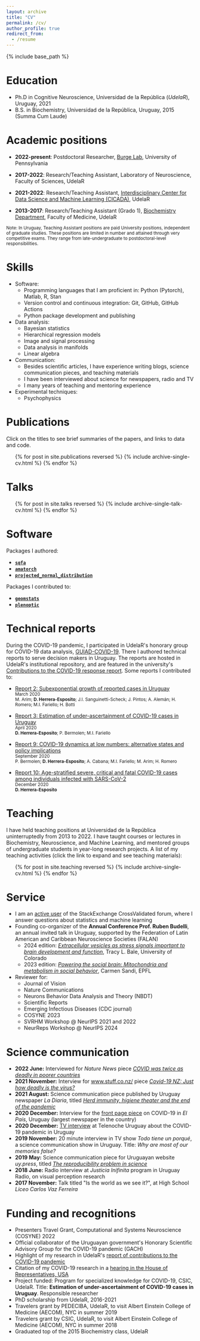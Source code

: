 ```yaml
---
layout: archive
title: "CV"
permalink: /cv/
author_profile: true
redirect_from:
  - /resume
---
```


{% include base_path %}


Education
======
* Ph.D in Cognitive Neuroscience, Universidad de la República (*UdelaR*), Uruguay, 2021
* B.S. in Biochemistry, Universidad de la República, Uruguay, 2015 (Summa Cum Laude)


Academic positions
======

* **2022-present**: Postdoctoral Researcher, [Burge Lab](https://jburge.psych.upenn.edu/), University of Pennsylvania

* **2017-2022**: Research/Teaching Assistant, Laboratory of Neuroscience,
  Faculty of Sciences, UdelaR

* **2021-2022**: Research/Teaching Assistant, [Interdisciplinary Center for
    Data Science and Machine Learning (CICADA)](https://cicada.uy/), UdelaR

* **2013-2017**: Research/Teaching Assistant (Grado 1), [Biochemistry Department](http://www.bioquimica.fmed.edu.uy/), Faculty of Medicine, UdelaR

<span style="font-size: smaller;">Note: In Uruguay, Teaching Assistant positions
are paid University positions, independent of graduate studies. These positions are
limited in number and attained through very competitive exams. They range from
late-undergraduate to postdoctoral-level responsibilities.</span>  
  

Skills
======

* Software:
  * Programming languages that I am proficient in: Python (Pytorch), Matlab, R, Stan
  * Version control and continuous integration: Git, GitHub, GitHub Actions
  * Python package development and publishing
* Data analysis:
  * Bayesian statistics
  * Hierarchical regression models
  * Image and signal processing
  * Data analysis in manifolds
  * Linear algebra
* Communication:
  * Besides scientific articles, I have experience writing blogs, science communication pieces, and teaching materials
  * I have been interviewed about science for newspapers, radio and TV
  * I many years of teaching and mentoring experience
* Experimental techniques:
  * Psychophysics

Publications
======
  Click on the titles to see brief summaries of the papers, and
  links to data and code.
  <ul>{% for post in site.publications reversed %}
    {% include archive-single-cv.html %}
  {% endfor %}</ul>
  

Talks
======
  <ul>{% for post in site.talks reversed %}
    {% include archive-single-talk-cv.html  %}
  {% endfor %}</ul>


Software
======

Packages I authored:

- [**`sqfa`**](https://sqfa.readthedocs.io/en/latest/)
- [**`amatorch`**](https://amatorch.readthedocs.io/en/latest/)
- [**`projected_normal_distribution`**](https://github.com/dherrera1911/projected_normal_distribution)

Packages I contributed to:
 
- [**`geomstats`**](https://geomstats.github.io/)
- [**`plenoptic`**](https://plenoptic.readthedocs.io/en/latest/)


Technical reports
======
During the COVID-19 pandemic, I participated in UdelaR's
honorary group for COVID-19 data analysis, [GUIAD-COVID-19](https://guiad-covid.github.io/).
There I authored technical reports to serve decision makers in Uruguay.
The reports are hosted in UdelaR's institutional repository, and are
featured in the university's
[Contributions to the COVID-19 response report](https://udelar.edu.uy/portal/wp-content/uploads/sites/48/2021/03/La-Universidad-de-la-Republica-frente-al-SARS-CoV-2.pdf).
Some reports I contributed to:
* [Report 2: Subexponential growth of reported cases in Uruguay](https://guiad-covid.github.io/reports/2021-03-26-Reporte-2/)  
<span style="font-size: smaller;">March 2020</span>  
<span style="font-size: smaller;">M. Arim; <strong>D. Herrera-Esposito</strong>; J.I. Sanguinetti-Scheck; J. Pintos; A. Alemán; H. Romero; M.I. Fariello; H. Botti</span>

* [Report 3: Estimation of under-ascertainment of COVID-19 cases in Uruguay](https://www.colibri.udelar.edu.uy/jspui/bitstream/20.500.12008/26769/1/Nota_3_Estimacion_subreporte_CTI_GUIAD-Covid19.pdf)  
<span style="font-size: smaller;">April 2020</span>  
<span style="font-size: smaller;"> <strong>D. Herrera-Esposito</strong>; P. Bermolen; M.I. Fariello</span>

* [Report 9: COVID-19 dynamics at low numbers: alternative states and policy implications](https://www.colibri.udelar.edu.uy/jspui/bitstream/20.500.12008/26779/1/Nota_9_Efecto_Allee_GUIAD-Covid19.pdf)  
<span style="font-size: smaller;">September 2020</span>  
<span style="font-size: smaller;"> P. Bermolen; <strong>D. Herrera-Esposito</strong>; A. Cabana; M.I. Fariello; M. Arim; H. Romero</span>

* [Report 10: Age-stratified severe, critical and fatal COVID-19 cases among individuals infected with SARS-CoV-2](https://www.colibri.udelar.edu.uy/jspui/bitstream/20.500.12008/26778/1/Nota_10_casos_por_franja_etaria_GUIAD-Covid19.pdf)   
<span style="font-size: smaller;">December 2020</span>  
<span style="font-size: smaller;"> <strong>D. Herrera-Esposito</strong></span>


Teaching
======

  I have held teaching positions at Universidad de la República uninterruptedly
  from 2013 to 2022. I have taught courses or lectures in Biochemistry,
  Neuroscience, and Machine Learning, and mentored groups of undergraduate
  students in year-long research projects. A list of my teaching activities
  (click the link to expand and see teaching materials):
  <ul>{% for post in site.teaching reversed %}
    {% include archive-single-cv.html %}
  {% endfor %}</ul>
  

Service
======

* I am an [active user](https://stats.stackexchange.com/users/134438/dherrera)
  of the StackExchange CrossValidated forum, where I answer questions about statistics
  and machine learning
* Founding co-organizer of the **Annual Conference Prof. Ruben Budelli**,
  an annual invited talk in Uruguay, supported by the Federation of
  Latin American and Caribbean Neuroscience Societies (FALAN)
  * 2024 edition: [*Extracellular vesicles as stress signals important to brain development and function*](https://neurocienciasfalan.org/networking/budelli/), Tracy L. Bale, University of Colorado
  * 2023 edition: [*Powering the social brain: Mitochondria and metabolism in social behavior*](https://neurocienciasfalan.org/networking/budelli/), Carmen Sandi, EPFL
* Reviewer for:
  * Journal of Vision
  * Nature Communications
  * Neurons Behavior Data Analysis and Theory (NBDT)
  * Scientific Reports
  * Emerging Infectious Diseases (CDC journal)
  * COSYNE 2023
  * SVRHM Workshop @ NeurIPS 2021 and 2022
  * NeurReps Workshop @ NeurIPS 2024


Science communication
======

* **2022 June:** Interviewed for *Nature News* piece
  [*COVID was twice as deadly in poorer countries*](https://www.nature.com/articles/d41586-022-01767-z)
* **2021 November:** Interview for www.stuff.co.nz/ piece
  [*Covid-19 NZ: Just how deadly is the virus?*](https://www.stuff.co.nz/national/explained/127081564/covid19-nz-just-how-deadly-is-the-virus)
* **2021 August:** Science communication piece published by Uruguay
  newspaper *La Diaria*, titled [*Herd immunity, higiene theater and the end of the pandemic*](https://ladiaria.com.uy/ciencia/articulo/2021/8/inmunidad-de-rebano-teatro-sanitario-y-el-fin-de-la-pandemia/)
* **2020 December:** Interview for the
  [front page piece](https://www.elpais.com.uy/informacion/salud/de-cada-tres-infectados-de-covid-19-en-uruguay-hay-uno-que-no-es-diagnosticado) on COVID-19
  in *El País*, Uruguay (largest newspaper in the
  country)
* **2020 December:** [TV interview](https://www.uypress.net/Columnistas/Daniel-Herrera-uc93635)
  at Telenoche Uruguay about the COVID-19 pandemic in Uruguay 
* **2019 November:** 20 minute interview in TV show *Todo tiene un porqué*,
  a science communication show in Uruguay. Title:
  *Why are most of our memories false?*
* **2019 May:** Science communication piece for Uruguayan website
  *uy.press*, titled [*The reproducibility problem in science*](https://www.uypress.net/Columnistas/Daniel-Herrera-uc93635)
* **2018 June:** Radio interview at *Justicia Inifinita* program in Uruguay Radio,
  on visual perception research
* **2017 November:** Talk titled "Is the world as we see it?", at High
  School *Liceo Carlos Vaz Ferreira*


Funding and recognitions
======
* Presenters Travel Grant, Computational and Systems Neuroscience (COSYNE) 2022
* Official collaborator of the Uruguayan government's
Honorary Scientific Advisory Group for the COVID-19 pandemic (GACH) 
* Highlight of my research in UdelaR's [report of contributions to
the COVID-19 pandemic](https://udelar.edu.uy/portal/wp-content/uploads/sites/48/2021/03/La-Universidad-de-la-Republica-frente-al-SARS-CoV-2.pd)
* Citation of my COVID-19 research in a [hearing in the House of
Representatives, USA](https://www.medpagetoday.com/infectiousdisease/covid19/94680)
* Project funded: Program for specialized knowledge for COVID-19, CSIC, UdelaR.
Title: **Estimation of under-ascertainment of COVID-19 cases in Uruguay**. Responsible
researcher
* PhD scholarship from UdelaR, 2016-2021
* Travelers grant by PEDECIBA, UdelaR, to visit Albert Einstein College of Medicine (AECOM), NYC in summer 2019
* Travelers grant by CSIC, UdelaR, to visit Albert Einstein College of Medicine (AECOM), NYC in summer 2018
* Graduated top of the 2015 Biochemistry class, UdelaR

